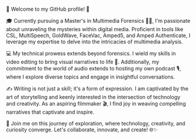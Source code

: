 👋 Welcome to my GitHub profile! 🚀

🎓 Currently pursuing a Master's in Multimedia Forensics 🕵️‍♂️, I'm passionate about unraveling the mysteries within digital media. Proficient in tools like CSL, MultiSpeech, GoldWave, FaceVac, Amped5, and Amped Authenticate, I leverage my expertise to delve into the intricacies of multimedia analysis.

💻 My technical prowess extends beyond forensics. I wield my skills in video editing to bring visual narratives to life 🎥. Additionally, my commitment to the world of audio extends to hosting my own podcast 🎙️, where I explore diverse topics and engage in insightful conversations.

✍️ Writing is not just a skill; it's a form of expression. I am captivated by the art of storytelling and keenly interested in the intersection of technology and creativity. As an aspiring filmmaker 🎬, I find joy in weaving compelling narratives that captivate and inspire.

🚀 Join me on this journey of exploration, where technology, creativity, and curiosity converge. Let's collaborate, innovate, and create! 🌐✨

